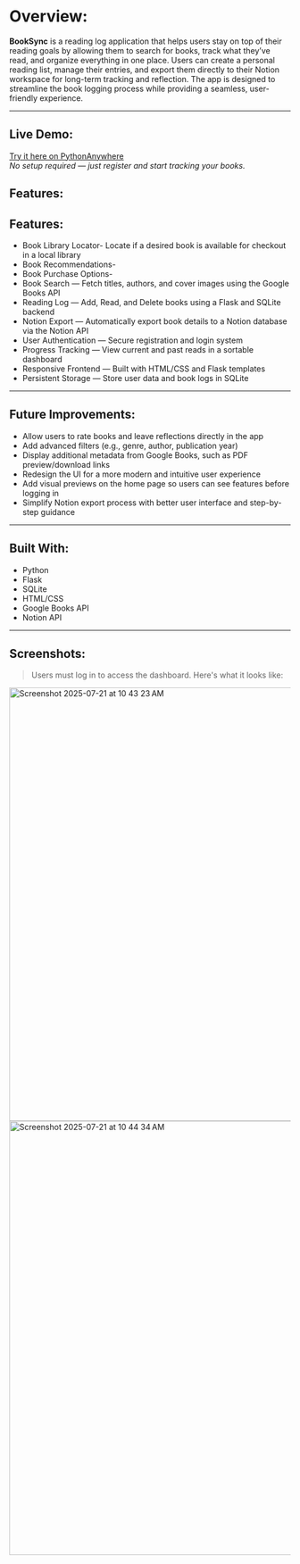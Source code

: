 # Overview:

**BookSync** is a reading log application that helps users stay on top of their reading goals by allowing them to search for books, track what they’ve read, and organize everything in one place. Users can create a personal reading list, manage their entries, and export them directly to their Notion workspace for long-term tracking and reflection. The app is designed to streamline the book logging process while providing a seamless, user-friendly experience.

---

## Live Demo:

[Try it here on PythonAnywhere](https://dellygzz.pythonanywhere.com/)  
_No setup required — just register and start tracking your books._



## Features:
## Features:
- Book Library Locator- Locate if a desired book is available for checkout in a local library
- Book Recommendations- 
- Book Purchase Options- 
- Book Search — Fetch titles, authors, and cover images using the Google Books API
- Reading Log — Add, Read, and Delete books using a Flask and SQLite backend
- Notion Export — Automatically export book details to a Notion database via the Notion API
- User Authentication — Secure registration and login system
- Progress Tracking — View current and past reads in a sortable dashboard
- Responsive Frontend — Built with HTML/CSS and Flask templates
- Persistent Storage — Store user data and book logs in SQLite

---

## Future Improvements:

- Allow users to rate books and leave reflections directly in the app  
- Add advanced filters (e.g., genre, author, publication year)  
- Display additional metadata from Google Books, such as PDF preview/download links  
- Redesign the UI for a more modern and intuitive user experience  
- Add visual previews on the home page so users can see features before logging in  
- Simplify Notion export process with better user interface and step-by-step guidance

---

## Built With:

- Python  
- Flask  
- SQLite  
- HTML/CSS  
- Google Books API  
- Notion API

---

## Screenshots:

> Users must log in to access the dashboard. Here's what it looks like:

<img width="1440" height="777" alt="Screenshot 2025-07-21 at 10 43 23 AM" src="https://github.com/user-attachments/assets/c0d241f3-f322-4f0d-ab59-3b494278592b" />

<img width="1440" height="778" alt="Screenshot 2025-07-21 at 10 44 34 AM" src="https://github.com/user-attachments/assets/24cf1540-a8a0-4855-a596-2e689e4e1bee" />
